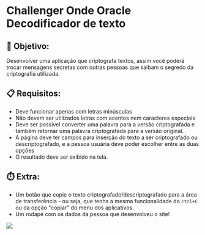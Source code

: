 # Challenger Onde Oracle Decodificador de texto

## 🎯 Objetivo:
Desenvolver uma aplicação que criptografa textos, assim você poderá trocar mensagens secretas com outras pessoas que saibam o segredo da criptografia utilizada.

## 📋 Requisitos:
- Deve funcionar apenas com letras minúsculas
- Não devem ser utilizados letras com acentos nem caracteres especiais
- Deve ser possível converter uma palavra para a versão criptografada e também retornar uma palavra criptografada para a versão original. 
- A página deve ter campos para inserção do texto a ser criptografado ou descriptografado, e a pessoa usuária deve poder escolher entre as duas opções
- O resultado deve ser exibido na tela.

## ⏱️ Extra:
- Um botão que copie o texto criptografado/descriptografado para a área de transferência - ou seja, que tenha a mesma funcionalidade do `ctrl+C` ou da opção "copiar" do menu dos aplicativos.
- Um rodapé com os dados da pessoa que desenvolveu o site!

<div aling = "center">
<img src="https://user-images.githubusercontent.com/60453201/165311092-4edaa315-bc80-4704-b83d-806ca273ab51.png"/>
</div>



